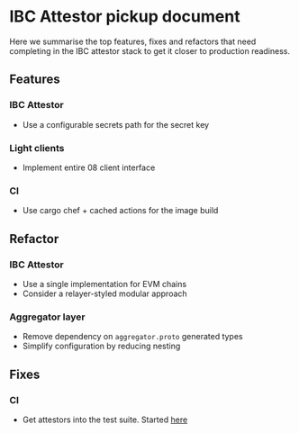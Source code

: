 # IBC Attestor pickup document
Here we summarise the top features, fixes and refactors that need completing in the IBC attestor stack to get it closer to production readiness.

## Features
### IBC Attestor
- Use a configurable secrets path for the secret key

### Light clients
- Implement entire 08 client interface

### CI
- Use cargo chef + cached actions for the image build

## Refactor
### IBC Attestor
- Use a single implementation for EVM chains
- Consider a relayer-styled modular approach

### Aggregator layer
- Remove dependency on `aggregator.proto` generated types
- Simplify configuration by reducing nesting

## Fixes
### CI
- Get attestors into the test suite. Started [here](https://github.com/cosmos/solidity-ibc-eureka/pull/748)

